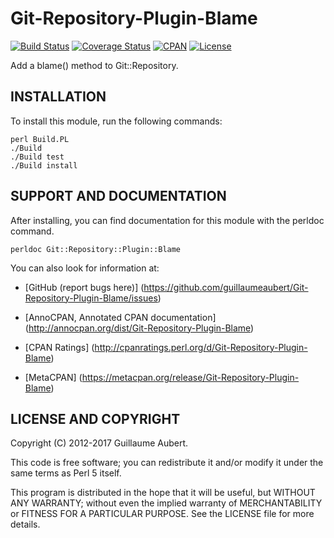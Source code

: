 Git-Repository-Plugin-Blame
===========================

[![Build Status](https://travis-ci.org/guillaumeaubert/Git-Repository-Plugin-Blame.svg?branch=master)](https://travis-ci.org/guillaumeaubert/Git-Repository-Plugin-Blame)
[![Coverage Status](https://coveralls.io/repos/guillaumeaubert/Git-Repository-Plugin-Blame/badge.svg?branch=master)](https://coveralls.io/r/guillaumeaubert/Git-Repository-Plugin-Blame?branch=master)
[![CPAN](https://img.shields.io/cpan/v/Git-Repository-Plugin-Blame.svg)](https://metacpan.org/release/Git-Repository-Plugin-Blame)
[![License](https://img.shields.io/badge/license-Perl%205-blue.svg)](http://dev.perl.org/licenses/)

Add a blame() method to Git::Repository.


INSTALLATION
------------

To install this module, run the following commands:

	perl Build.PL
	./Build
	./Build test
	./Build install


SUPPORT AND DOCUMENTATION
-------------------------

After installing, you can find documentation for this module with the
perldoc command.

	perldoc Git::Repository::Plugin::Blame


You can also look for information at:

 * [GitHub (report bugs here)]
   (https://github.com/guillaumeaubert/Git-Repository-Plugin-Blame/issues)

 * [AnnoCPAN, Annotated CPAN documentation]
   (http://annocpan.org/dist/Git-Repository-Plugin-Blame)

 * [CPAN Ratings]
   (http://cpanratings.perl.org/d/Git-Repository-Plugin-Blame)

 * [MetaCPAN]
   (https://metacpan.org/release/Git-Repository-Plugin-Blame)


LICENSE AND COPYRIGHT
---------------------

Copyright (C) 2012-2017 Guillaume Aubert.

This code is free software; you can redistribute it and/or modify it under the
same terms as Perl 5 itself.

This program is distributed in the hope that it will be useful, but WITHOUT ANY
WARRANTY; without even the implied warranty of MERCHANTABILITY or FITNESS FOR A
PARTICULAR PURPOSE. See the LICENSE file for more details.
